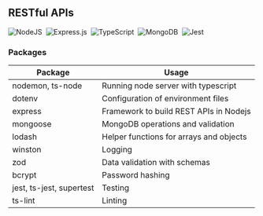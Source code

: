 ## RESTful APIs

![NodeJS](https://img.shields.io/badge/node.js-6DA55F?style=for-the-badge&logo=node.js&logoColor=white)&nbsp;
![Express.js](https://img.shields.io/badge/express.js-%23404d59.svg?style=for-the-badge&logo=express&logoColor=%2361DAFB)&nbsp;
![TypeScript](https://img.shields.io/badge/typescript-%23007ACC.svg?style=for-the-badge&logo=typescript&logoColor=white)&nbsp;
![MongoDB](https://img.shields.io/badge/MongoDB-%234ea94b.svg?style=for-the-badge&logo=mongodb&logoColor=white)&nbsp;
![Jest](https://img.shields.io/badge/-jest-%23C21325?style=for-the-badge&logo=jest&logoColor=white)

### Packages


| Package                  | Usage                                   |
| ------------------------ | --------------------------------------- |
| nodemon, ts-node         | Running node server with typescript     |
| dotenv                   | Configuration of environment files      |
| express                  | Framework to build REST APIs in Nodejs  |
| mongoose                 | MongoDB operations and validation       |
| lodash                   | Helper functions for arrays and objects |
| winston                  | Logging                                 |
| zod                      | Data validation with schemas            |
| bcrypt                   | Password hashing                        |
| jest, ts-jest, supertest | Testing                                 |
| ts-lint                  | Linting                                 |
